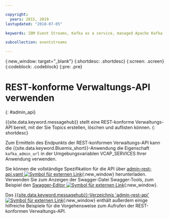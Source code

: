 ```yaml
---

copyright:
  years: 2015, 2019
lastupdated: "2018-07-05"

keywords: IBM Event Streams, Kafka as a service, managed Apache Kafka

subcollection: eventstreams

---
```


{:new_window: target="_blank"}
{:shortdesc: .shortdesc}
{:screen: .screen}
{:codeblock: .codeblock}
{:pre: .pre}

# REST-konforme Verwaltungs-API verwenden
{: #admin_api}

{{site.data.keyword.messagehub}} stellt eine REST-konforme Verwaltungs-API bereit, mit der Sie Topics erstellen, löschen und auflisten können.
{: shortdesc}

Zum Ermitteln des Endpunkts der REST-konformen Verwaltungs-API kann die {{site.data.keyword.Bluemix_short}}-Anwendung die Eigenschaft `kafka_admin_url` in der Umgebungsvariablen VCAP_SERVICES Ihrer Anwendung verwenden.

Sie können die vollständige Spezifikation für die API über [admin-rest-api.yaml ![Symbol für externen Link](../../icons/launch-glyph.svg "Symbol für externen Link")](https://github.com/ibm-messaging/event-streams-docs/blob/master/admin-rest-api/admin-rest-api.yaml){:new_window} herunterladen.
Verwenden Sie zum Anzeigen der Swagger-Datei Swagger-Tools, zum Beispiel den [Swagger-Editor ![Symbol für externen Link](../../icons/launch-glyph.svg "Symbol für externen Link")](http://editor.swagger.io/#/){:new_window}.

Das [{{site.data.keyword.messagehub}}-Verzeichnis 'admin-rest-api' ![Symbol für externen Link](../../icons/launch-glyph.svg "Symbol für externen Link")](https://github.com/ibm-messaging/event-streams-docs/tree/master/admin-rest-api){:new_window} enthält außerdem einige hilfreiche Beispiele für die Vorgehensweise zum Aufrufen der REST-konformen Verwaltungs-API.


